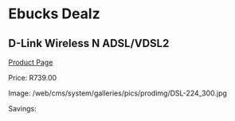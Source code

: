 
# Ebucks Dealz
## D-Link Wireless N ADSL/VDSL2
[Product Page](https://www.ebucks.com/web/shop/productSelected.do?prodId=489066081&catId=714948688)

Price: R739.00

Image: /web/cms/system/galleries/pics/prodimg/DSL-224_300.jpg

Savings: 


	